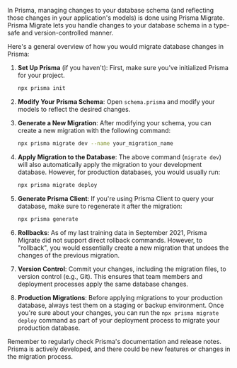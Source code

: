 In Prisma, managing changes to your database schema (and reflecting those changes in your application's models) is done using Prisma Migrate. Prisma Migrate lets you handle changes to your database schema in a type-safe and version-controlled manner.

Here's a general overview of how you would migrate database changes in Prisma:

1. **Set Up Prisma** (if you haven't):
   First, make sure you've initialized Prisma for your project.

   ```bash
   npx prisma init
   ```

2. **Modify Your Prisma Schema**:
   Open `schema.prisma` and modify your models to reflect the desired changes.

3. **Generate a New Migration**:
   After modifying your schema, you can create a new migration with the following command:

   ```bash
   npx prisma migrate dev --name your_migration_name
   ```

4. **Apply Migration to the Database**:
   The above command (`migrate dev`) will also automatically apply the migration to your development database. However, for production databases, you would usually run:

   ```bash
   npx prisma migrate deploy
   ```

5. **Generate Prisma Client**:
   If you're using Prisma Client to query your database, make sure to regenerate it after the migration:

   ```bash
   npx prisma generate
   ```

6. **Rollbacks**:
   As of my last training data in September 2021, Prisma Migrate did not support direct rollback commands. However, to "rollback", you would essentially create a new migration that undoes the changes of the previous migration.

7. **Version Control**:
   Commit your changes, including the migration files, to version control (e.g., Git). This ensures that team members and deployment processes apply the same database changes.

8. **Production Migrations**:
   Before applying migrations to your production database, always test them on a staging or backup environment. Once you're sure about your changes, you can run the `npx prisma migrate deploy` command as part of your deployment process to migrate your production database.

Remember to regularly check Prisma's documentation and release notes. Prisma is actively developed, and there could be new features or changes in the migration process.

